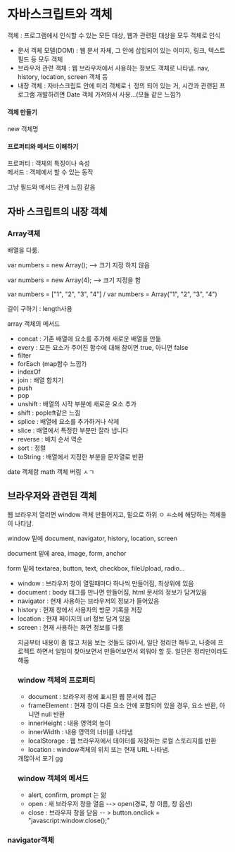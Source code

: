 <h1>자바스크립트와 객체</h1>
<p>객체 : 프로그램에서 인식할 수 있는 모든 대상, 웹과 관련된 대상을 모두 객체로 인식</p>
<ul>
  <li>문서 객체 모델(DOM) : 웹 문서 자체, 그 안에 삽입되어 있는 이미지, 링크, 텍스트 필드 등 모두 객체</li>
  <li>브라우저 관련 객체 : 웹 브라우저에서 사용하는 정보도 객체로 나타냄. nav, history, location, screen 객체 등</li>
  <li>내장 객체 : 자바스크립트 안에 미리 객체로ㅓ 정의 되어 있는 거, 시간과 관련된 프로그램 개발하려면 Date 객체 가져와서 사용...(모듈 같은 느낌?)</li>
</ul>

<h4>객체 만들기</h4>
new 객체명

<h4>프로퍼티와 메서드 이해하기</h4>
프로퍼티 : 객체의 특징이나 속성<br>
메서드 : 객체에서 할 수 있는 동작

<p>그냥 필드와 메서드 관계 느낌 같음</p>


<h2>자바 스크립트의 내장 객체</h2>

<h3>Array객체</h3>
배열을 다룸.
<p>var numbers = new Array();  --> 크기 지정 하지 않음</p>
<p>var numbers = new Array(4); --> 크기 지정을 함</p>

<p>var numbers = ["1", "2", "3", "4"] / var numbers = Array("1", "2", "3", "4")</p>

<p>길이 구하기 : length사용</p>

<p>array 객체의 메서드</p>
<ul>
  <li>concat : 기존 배열에 요소를 추가해 새로운 배열을 만듦</li>
  <li>every : 모든 요소가 주어진 함수에 대해 참이면 true, 아니면 false</li>
  <li>filter </li>
  <li>forEach (map함수 느낌?)</li>
  <li>indexOf </li>
  <li>join : 배열 합치기</li>
  <li>push</li>
  <li>pop</li>
  <li>unshift : 배열의 시작 부분에 새로운 요소 추가</li>
  <li>shift : popleft같은 느낌</li>
  <li>splice : 배열에 요소를 추가하거나 삭제</li>
  <li>slice : 배열에서 특정한 부분만 잘라 냅니다</li>
  <li>reverse : 배치 순서 역순</li>
  <li>sort : 정렬</li>
  <li>toString : 배열에서 지정한 부분을 문자열로 반환</li>
</ul>

<p>date 객체랑 math 객체 버림 ㅅㄱ</p>

<h2>브라우저와 관련된 객체</h2>
웹 브라우저 열리면 window 객체 만들어지고, 밑으로 하위 ㅇ ㅛ소에 해당하는 객체들이 나타남.
<p>window 밑에 document, navigator, history, location, screen</p>
<p>document 밑에 area, image, form, anchor</p>
<p>form 밑에 textarea, button, text, checkbox, fileUpload, radio...</p>

<ul>
  <li>window : 브라우저 창이 열릴때마다 하나씩 만들어짐, 최상위에 있음</li>
  <li>document : body 태그를 만나면 만들어짐, html 문서의 정보가 담겨있음</li>
  <li>navigator : 현재 사용하는 브라우저의 정보가 들어있음</li>
  <li>history : 현재 창에서 사용자의 방문 기록을 저장</li>
  <li>location : 현재 페이지의 url 정보 담겨 있음</li>
  <li>screen : 현재 사용하는 화면 정보를 다룸</li>

  <p>지금부터 내용이 좀 많고 처음 보는 것들도 많아서, 일단 정리만 해두고, 나중에 프로젝트 하면서 일일이 찾아보면서 만들어보면서 외워야 할 듯. 일단은 정리만이라도 해둠</p>

  <h3>window 객체의 프로퍼티</h3>
  <ul>
    <li>document : 브라우저 창에 표시된 웹 문서에 접근</li>
    <li>frameElement : 현재 창이 다른 요소 안에 포함되어 있을 경우, 요소 반환, 아니면 null 반환</li>
    <li>innerHeight : 내용 영역의 높이</li>
    <li>innerWidth : 내용 영역의 너비를 나타냄</li>
    <li>localStorage : 웹 브라우저에서 데이터를 저장하는 로컬 스토리지를 반환</li>
    <li>location : window객체의 위치 또는 현재 URL 나타냄.</li>
  </ul>
  개많아서 포기 gg

  <h3>window 객체의 메서드</h3>
  <ul>
    <li>alert, confirm, prompt 는 앎</li>
    <li>open : 새 브라우저 창을 열음 --> open(경로, 창 이름, 창 옵션)</li>
    <li>close : 브라우저 창을 닫음 -- > button.onclick = "javascript:window.close();"</li>
  </ul>
</ul>

<h3>navigator객체</h3>
